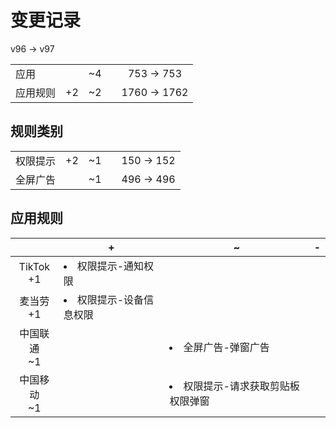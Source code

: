 # 变更记录

v96 -> v97

||||||
|-|:-:|:-:|:-:|:-:|
|应用||~4||753 -> 753|
|应用规则|+2|~2||1760 -> 1762|

## 规则类别

||||||
|-|:-:|:-:|:-:|:-:|
|权限提示|+2|~1||150 -> 152|
|全屏广告||~1||496 -> 496|

## 应用规则

||+|~|-|
|:-:|-|-|-|
|TikTok<br>+1|<li>权限提示-通知权限|||
|麦当劳<br>+1|<li>权限提示-设备信息权限|||
|中国联通<br>~1||<li>全屏广告-弹窗广告||
|中国移动<br>~1||<li>权限提示-请求获取剪贴板权限弹窗||
